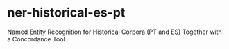 # ner-historical-es-pt

Named Entity Recognition for Historical Corpora (PT and ES) Together with a Concordance Tool.
